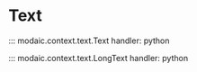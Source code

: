 # Text

::: modaic.context.text.Text
handler: python

::: modaic.context.text.LongText
handler: python
